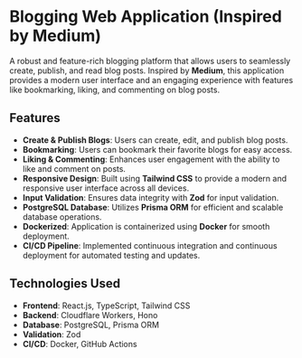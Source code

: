 # Blogging Web Application (Inspired by Medium)

A robust and feature-rich blogging platform that allows users to seamlessly create, publish, and read blog posts. Inspired by **Medium**, this application provides a modern user interface and an engaging experience with features like bookmarking, liking, and commenting on blog posts.

## Features

- **Create & Publish Blogs**: Users can create, edit, and publish blog posts.
- **Bookmarking**: Users can bookmark their favorite blogs for easy access.
- **Liking & Commenting**: Enhances user engagement with the ability to like and comment on posts.
- **Responsive Design**: Built using **Tailwind CSS** to provide a modern and responsive user interface across all devices.
- **Input Validation**: Ensures data integrity with **Zod** for input validation.
- **PostgreSQL Database**: Utilizes **Prisma ORM** for efficient and scalable database operations.
- **Dockerized**: Application is containerized using **Docker** for smooth deployment.
- **CI/CD Pipeline**: Implemented continuous integration and continuous deployment for automated testing and updates.

## Technologies Used

- **Frontend**: React.js, TypeScript, Tailwind CSS
- **Backend**: Cloudflare Workers, Hono
- **Database**: PostgreSQL, Prisma ORM
- **Validation**: Zod
- **CI/CD**: Docker, GitHub Actions

